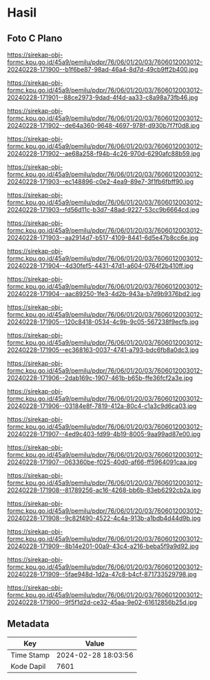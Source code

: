 # Hasil

## Foto C Plano

https://sirekap-obj-formc.kpu.go.id/45a9/pemilu/pdpr/76/06/01/20/03/7606012003012-20240228-171900--b1f6be87-98ad-46a4-8d7d-49cb9ff2b400.jpg

https://sirekap-obj-formc.kpu.go.id/45a9/pemilu/pdpr/76/06/01/20/03/7606012003012-20240228-171901--88ce2973-9dad-4f4d-aa33-c8a98a73fb46.jpg

https://sirekap-obj-formc.kpu.go.id/45a9/pemilu/pdpr/76/06/01/20/03/7606012003012-20240228-171902--de64a360-9648-4697-978f-d930b7f7f0d8.jpg

https://sirekap-obj-formc.kpu.go.id/45a9/pemilu/pdpr/76/06/01/20/03/7606012003012-20240228-171902--ae68a258-f94b-4c26-970d-6290afc88b59.jpg

https://sirekap-obj-formc.kpu.go.id/45a9/pemilu/pdpr/76/06/01/20/03/7606012003012-20240228-171903--ec148896-c0e2-4ea9-89e7-3f1fb6fbff90.jpg

https://sirekap-obj-formc.kpu.go.id/45a9/pemilu/pdpr/76/06/01/20/03/7606012003012-20240228-171903--fd56d11c-b3d7-48ad-9227-53cc9b6664cd.jpg

https://sirekap-obj-formc.kpu.go.id/45a9/pemilu/pdpr/76/06/01/20/03/7606012003012-20240228-171903--aa2914d7-b517-4109-8441-6d5e47b8cc6e.jpg

https://sirekap-obj-formc.kpu.go.id/45a9/pemilu/pdpr/76/06/01/20/03/7606012003012-20240228-171904--4d30fef5-4431-47d1-a604-0764f2b410ff.jpg

https://sirekap-obj-formc.kpu.go.id/45a9/pemilu/pdpr/76/06/01/20/03/7606012003012-20240228-171904--aac89250-1fe3-4d2b-943a-b7d9b9376bd2.jpg

https://sirekap-obj-formc.kpu.go.id/45a9/pemilu/pdpr/76/06/01/20/03/7606012003012-20240228-171905--120c8418-0534-4c9b-9c05-567238f9ecfb.jpg

https://sirekap-obj-formc.kpu.go.id/45a9/pemilu/pdpr/76/06/01/20/03/7606012003012-20240228-171905--ec368163-0037-4741-a793-bdc6fb8a0dc3.jpg

https://sirekap-obj-formc.kpu.go.id/45a9/pemilu/pdpr/76/06/01/20/03/7606012003012-20240228-171906--2dab169c-1907-461b-b65b-ffe36fcf2a3e.jpg

https://sirekap-obj-formc.kpu.go.id/45a9/pemilu/pdpr/76/06/01/20/03/7606012003012-20240228-171906--03184e8f-7819-412a-80c4-c1a3c9d6ca03.jpg

https://sirekap-obj-formc.kpu.go.id/45a9/pemilu/pdpr/76/06/01/20/03/7606012003012-20240228-171907--4ed9c403-fd99-4b19-8005-9aa99ad87e00.jpg

https://sirekap-obj-formc.kpu.go.id/45a9/pemilu/pdpr/76/06/01/20/03/7606012003012-20240228-171907--063360be-f025-40d0-af66-ff5964091caa.jpg

https://sirekap-obj-formc.kpu.go.id/45a9/pemilu/pdpr/76/06/01/20/03/7606012003012-20240228-171908--81789256-ac16-4268-bb6b-83eb6292cb2a.jpg

https://sirekap-obj-formc.kpu.go.id/45a9/pemilu/pdpr/76/06/01/20/03/7606012003012-20240228-171908--9c82f490-4522-4c4a-913b-a1bdb4d44d9b.jpg

https://sirekap-obj-formc.kpu.go.id/45a9/pemilu/pdpr/76/06/01/20/03/7606012003012-20240228-171909--8b14e201-00a9-43c4-a216-beba5f9a9d92.jpg

https://sirekap-obj-formc.kpu.go.id/45a9/pemilu/pdpr/76/06/01/20/03/7606012003012-20240228-171909--5fae948d-1d2a-47c8-b4cf-871733529798.jpg

https://sirekap-obj-formc.kpu.go.id/45a9/pemilu/pdpr/76/06/01/20/03/7606012003012-20240228-171900--9f5f1d2d-ce32-45aa-9e02-61612856b25d.jpg


## Metadata

| Key        | Value               |
| ---------- | ------------------- |
| Time Stamp | 2024-02-28 18:03:56 |
| Kode Dapil | 7601                |



